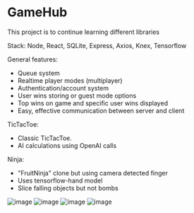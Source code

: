 # GameHub

This project is to continue learning different libraries

Stack:
Node, React, SQLite, Express, Axios, Knex, Tensorflow

General features:
- Queue system
- Realtime player modes (multiplayer)
- Authentication/account system
- User wins storing or guest mode options
- Top wins on game and specific user wins displayed
- Easy, effective communication between server and client

TicTacToe:
- Classic TicTacToe.
- AI calculations using OpenAI calls

Ninja:
- "FruitNinja" clone but using camera detected finger
- Uses tensorflow-hand model
- Slice falling objects but not bombs

![image](https://github.com/user-attachments/assets/58fe7d23-8543-4a3b-938f-85164d4be5aa)
![image](https://github.com/user-attachments/assets/256bda58-43f7-46bc-8d8e-6c364f4f8f34)
![image](https://github.com/user-attachments/assets/8603c55a-38a3-44f5-9798-ceaf1e2b3127)
![image](https://github.com/user-attachments/assets/9ce7caac-0e0c-4aa8-bb52-d6de6ee57d15)
